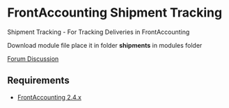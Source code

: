 # FrontAccounting Shipment Tracking

Shipment Tracking - For Tracking Deliveries in FrontAccounting

Download module file place it in folder **shipments** in modules folder

[Forum Discussion](https://frontaccounting.com/punbb/viewtopic.php?id=9012)

Requirements
------------

- [FrontAccounting 2.4.x](http://frontaccounting.com/)